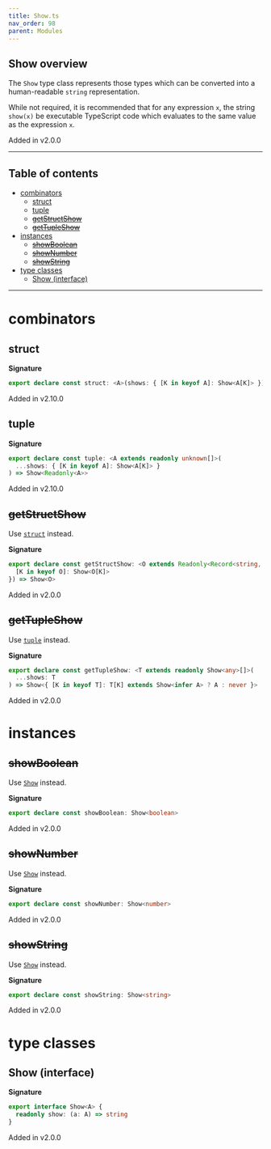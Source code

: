 ```yaml
---
title: Show.ts
nav_order: 98
parent: Modules
---
```


## Show overview

The `Show` type class represents those types which can be converted into
a human-readable `string` representation.

While not required, it is recommended that for any expression `x`, the
string `show(x)` be executable TypeScript code which evaluates to the same
value as the expression `x`.

Added in v2.0.0

---

<h2 class="text-delta">Table of contents</h2>

- [combinators](#combinators)
  - [struct](#struct)
  - [tuple](#tuple)
  - [~~getStructShow~~](#getstructshow)
  - [~~getTupleShow~~](#gettupleshow)
- [instances](#instances)
  - [~~showBoolean~~](#showboolean)
  - [~~showNumber~~](#shownumber)
  - [~~showString~~](#showstring)
- [type classes](#type-classes)
  - [Show (interface)](#show-interface)

---

# combinators

## struct

**Signature**

```ts
export declare const struct: <A>(shows: { [K in keyof A]: Show<A[K]> }) => Show<{ readonly [K in keyof A]: A[K] }>
```

Added in v2.10.0

## tuple

**Signature**

```ts
export declare const tuple: <A extends readonly unknown[]>(
  ...shows: { [K in keyof A]: Show<A[K]> }
) => Show<Readonly<A>>
```

Added in v2.10.0

## ~~getStructShow~~

Use [`struct`](#struct) instead.

**Signature**

```ts
export declare const getStructShow: <O extends Readonly<Record<string, any>>>(shows: {
  [K in keyof O]: Show<O[K]>
}) => Show<O>
```

Added in v2.0.0

## ~~getTupleShow~~

Use [`tuple`](#tuple) instead.

**Signature**

```ts
export declare const getTupleShow: <T extends readonly Show<any>[]>(
  ...shows: T
) => Show<{ [K in keyof T]: T[K] extends Show<infer A> ? A : never }>
```

Added in v2.0.0

# instances

## ~~showBoolean~~

Use [`Show`](./boolean.ts.html#show) instead.

**Signature**

```ts
export declare const showBoolean: Show<boolean>
```

Added in v2.0.0

## ~~showNumber~~

Use [`Show`](./number.ts.html#show) instead.

**Signature**

```ts
export declare const showNumber: Show<number>
```

Added in v2.0.0

## ~~showString~~

Use [`Show`](./string.ts.html#show) instead.

**Signature**

```ts
export declare const showString: Show<string>
```

Added in v2.0.0

# type classes

## Show (interface)

**Signature**

```ts
export interface Show<A> {
  readonly show: (a: A) => string
}
```

Added in v2.0.0
